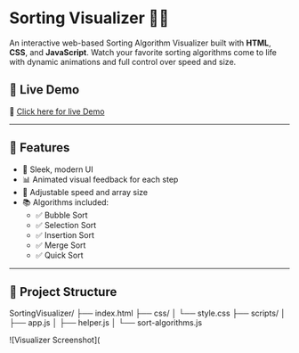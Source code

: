 # Sorting Visualizer 🔢✨

An interactive web-based Sorting Algorithm Visualizer built with **HTML**, **CSS**, and **JavaScript**. Watch your favorite sorting algorithms come to life with dynamic animations and full control over speed and size.

## 🚀 Live Demo
🔗 [Click here for live Demo](https://karthik6132.github.io/SortingVisualizer/)

---

## 🧠 Features

- 🎨 Sleek, modern UI
- 📊 Animated visual feedback for each step
- 🔁 Adjustable speed and array size
- 📚 Algorithms included:
  - ✅ Bubble Sort
  - ✅ Selection Sort
  - ✅ Insertion Sort
  - ✅ Merge Sort
  - ✅ Quick Sort

---

## 📁 Project Structure

SortingVisualizer/
├── index.html
├── css/
│ └── style.css
├── scripts/
│ ├── app.js
│ ├── helper.js
│ └── sort-algorithms.js

![Visualizer Screenshot](
